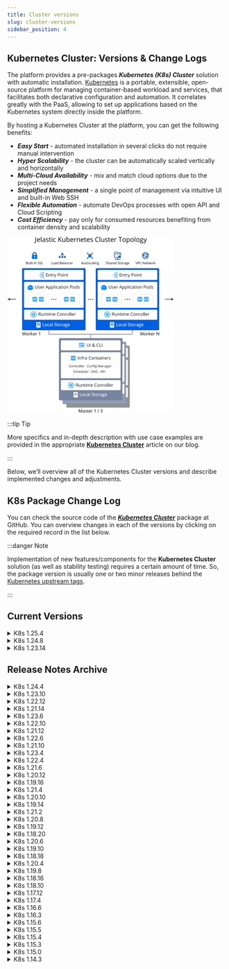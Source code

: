 ```yaml
---
title: Cluster versions
slug: cluster-versions
sidebar_position: 4
---
```


## Kubernetes Cluster: Versions & Change Logs

The platform provides a pre-packages **_Kubernetes (K8s) Cluster_** solution with automatic installation. [Kubernetes](https://kubernetes.io/docs/concepts/overview/) is a portable, extensible, open-source platform for managing container-based workload and services, that facilitates both declarative configuration and automation. It correlates greatly with the PaaS, allowing to set up applications based on the Kubernetes system directly inside the platform.

By hosting a Kubernetes Cluster at the platform, you can get the following benefits:

- **_Easy Start_** - automated installation in several clicks do not require manual intervention
- **_Hyper Scalability_** - the cluster can be automatically scaled vertically and horizontally
- **_Multi-Cloud Availability_** - mix and match cloud options due to the project needs
- **_Simplified Management_** - a single point of management via intuitive UI and built-in Web SSH
- **_Flexible Automation_** - automate DevOps processes with open API and Cloud Scripting
- **_Cost Efficiency_** - pay only for consumed resources benefiting from container density and scalability

<div style={{
    display:'flex',
    justifyContent: 'center',
    margin: '0 0 1rem 0'
}}>

![Locale Dropdown](./img/ClusterVersions/01-kubernetes-cluster-topology.png)

</div>

:::tip Tip

More specifics and in-depth description with use case examples are provided in the appropriate **[Kubernetes Cluster](https://cloudmydc.com/)** article on our blog.

:::

Below, we’ll overview all of the Kubernetes Cluster versions and describe implemented changes and adjustments.

## K8s Package Change Log

You can check the source code of the **_[Kubernetes Cluster](https://github.com/jelastic-jps/kubernetes)_** package at GitHub. You can overview changes in each of the versions by clicking on the required record in the list below.

:::danger Note

Implementation of new features/components for the **Kubernetes Cluster** solution (as well as stability testing) requires a certain amount of time. So, the package version is usually one or two minor releases behind the [Kubernetes upstream tags](https://github.com/kubernetes/kubernetes/tags).

:::

## Current Versions

<details>
  <summary>K8s 1.25.4</summary>
  

- added ***1.25.4*** version for the new Kubernetes cluster installations
- renewed the ***Jaeger Tracing Tools*** implementation (updated version, operator provisioning, dependencies) due to API changes
- updated the **Kubernetes cluster components**:
   - ingress-nginx 1.5.1
   - k9s 0.26.7
   - metallb 0.13.7
   - kubernetes-dashboard 2.7.0
   - metrics-server 0.6.2
   - cert-manager 1.10.1
   - cert-manager-nginx 4.4.0
- fixed the Stern component installation after its upstream repository relocation
- temporarily disabled the Rancher management tool installation due to the incompatibility with the current 1.25.x Kubernetes version
- fixed the connection problem after the GitLab Integration add-on installation
- switched to Custom Resource Definition (CRD), improved compatibility and configuration migration for MetalLB; fixed the problem with the domain appliance via the Certificate Manager add-on

</details>

<details>
  <summary>K8s 1.24.8</summary>

- added 1.24.8 version for the new Kubernetes cluster installations
- fixed the Stern component installation after its upstream repository relocation
- fixed the connection problem after the GitLab Integration add-on installation
- switched to Custom Resource Definition (CRD), improved compatibility and configuration migration for MetalLB; fixed the problem with the domain appliance via the Certificate Manager add-on

</details>

<details>
  <summary>K8s 1.23.14</summary>

- added ***1.23.14*** version for the new Kubernetes cluster installations
- fixed the Stearn component installation after its upstream repository relocation
- fixed the problem with domain appliance via the Certificate Manager add-on

</details>

## Release Notes Archive


<details>
  <summary>
K8s 1.24.4
  </summary>

- added ***1.24.4*** version for the new Kubernetes cluster installations
- updated the **Kubernetes cluster components**:
   - ingress-nginx 1.3.0
   - helm 3.9.4
   - k9s 0.26.3
   - metallb 0.13.4
   - kubernetes-dashboard 2.6.1

</details>

<details>
  <summary>
K8s 1.23.10
  </summary>

- added ***1.23.10*** version for the new Kubernetes cluster installations

</details>

<details>
  <summary>
K8s 1.22.12
  </summary>

- added ***1.22.12*** version for the new Kubernetes cluster installations
- updated the OpenLiberty operator to 0.8.2

</details>

<details>
  <summary>
K8s 1.21.14
  </summary>

- added ***1.21.14*** version for the new Kubernetes cluster installations

</details>


<details>
  <summary>
K8s 1.23.6
  </summary>

- added ***1.23.6*** version for the new Kubernetes cluster installations
- **bug fixes:**
  - fixed an unhandled error when configuring the GitLab Integration add-on a second time for the same server
  - implemented an active refresh for the environments list in the GitLab Integration add-on to provide accurate results
  - fixed an error when removing GitLab Integration with the already deleted environment

</details>

<details>
  <summary>
K8s 1.22.10
  </summary>

- added ***1.22.10*** version for the new Kubernetes cluster installations
- updated the automounter package suite version - *autofs 5.1.8*

</details>

<details>
  <summary>
K8s 1.21.12
  </summary>

- added ***1.21.12*** version for the new Kubernetes cluster installations
- updated the automounter package suite version - *autofs 5.1.8*
- fixed an issue with missing credentials for the Rancher management tool in the after-installation pop-up and email

</details>

<details>
  <summary>
K8s 1.22.6
  </summary>

- added ***1.22.6*** version for the new Kubernetes cluster installations
- added SSL endpoint support for the Traefik ingress controller
- added support for the latest versions of the Open Liberty Operator
- updated the **Kubernetes cluster components**:
   - ingress-nginx 1.1.1
   - ingress-haproxy 1.6.9
   - k9s 0.25.18
- **bug fixes**:
   - fixed the k8sm-config failure due to missing ClusterStatus data in the kubeadm ConfigMap
   - disabled the possibility to enable a stateful scaling mode for the Kubernetes nodes
   - fixed an error during the Rancher add-on installation
   - fixed an error during the GitLab integration with the Kubernetes Cluster

</details>

<details>
  <summary>
K8s 1.21.10
  </summary>

- added ***1.21.10*** version for the new Kubernetes cluster installations
- fixed an error during the GitLab integration with the Kubernetes Cluster

</details>

<details>
  <summary>
K8s 1.23.4
  </summary>

- added ***1.23.4*** version for the new Kubernetes cluster installations
- updated the **Kubernetes cluster components**:
   - *metrics-server 0.6.1*
   - *kubernetes-dashboard 2.5.1*
   - *metallb-controller 0.12.1*
   - *helm 3.7.2*
   - *cert-manager 1.7.1*
   - *cert-manager-nginx 4.0.18*
   - *ingress-nginx 1.1.2*
- **bug fixes**:
   - fixed an error during the Rancher add-on installation
   - fixed an error during the GitLab integration with the Kubernetes Cluster

</details>

<details>
  <summary>
K8s 1.22.4
  </summary>

- added ***1.22.4*** version for the new Kubernetes cluster installations
- implemented ***IngressClass*** API support and updated ingress resources to switch from the deprecated cluster API
- updated Jaeger operator to the 1.27 version, which operates with the new IngressClass API
- updated the **Kubernetes cluster components**:
- k9s 1.25.6
- ingress-nginx 1.1.0
- metrics-server 0.5.2
- helm 3.6.3
- cert-manager 1.5.4
- ingress-nginx-cert 4.0.11
- adjusted texts in the Kubernetes installation and success windows
- added the redeploy.conf file to the favorites shortcuts in file manager (similar to other certified templates)
- temporarily switched to the “hello-world” deployment instead of “openliberty-operator”, which is not compatible with the Kubernetes 1.22+ versions yet
- temporarily disabled the Rancher management tool installation as it is not compatible with the Kubernetes 1.22+ versions yet
- **bug fixes**:
   - fixed unhandled error when trying to install the Cluster Configuration > Storage add-on with insufficient account quotas
   - fixed typo in the Kubernetes Cluster application manifest
   - adjusted initial Grafana configurations to automatically assign platform default dashboard
   - fixed the DockerHub Registry Credentials add-on, updated RBAC and the registry-creds controller version
   - fixed the k8sm-config failure due to missing ClusterStatus data in the kubeadm ConfigMap

</details>

<details>
  <summary>
K8s 1.21.6
  </summary>

- added ***1.21.6*** version for the new Kubernetes cluster installations
- updated the **Kubernetes cluster components**:
   - *ingress-haproxy 1.6.7*
   - *ingress-nginx 0.49.3*
   - *metrics-server 0.5.1*
   - *hello-kubernetes 1.10.1*
   - *metallb 0.11.0*
   - *kubernetes-dashboard 2.4.0*
- adjusted texts in the Kubernetes installation and success windows
- **bug fixes**:
   - fixed unhandled error when trying to install the Cluster Configuration > Storage add-on with insufficient account quotas
   - fixed typo in the Kubernetes Cluster application manifest
   - adjusted initial Grafana configurations to automatically assign platform default dashboard
   - fixed the DockerHub Registry Credentials add-on, updated RBAC and the registry-creds controller version

</details>

<details>
  <summary>
K8s 1.20.12
  </summary>

- added ***1.20.12*** version for the new Kubernetes cluster installations
- adjusted texts in the Kubernetes installation and success windows
- **bug fixes**:
   - fixed unhandled error when trying to install the Cluster Configuration > Storage add-on with insufficient account quotas
   - fixed typo in the Kubernetes Cluster application manifest
   - adjusted initial Grafana configurations to automatically assign platform default dashboard
   - fixed the DockerHub Registry Credentials add-on, updated RBAC and the registry-creds controller version

</details>

<details>
  <summary>
K8s 1.19.16
  </summary>

- added ***1.19.16*** version for the new Kubernetes cluster installations
- adjusted texts in the Kubernetes installation and success windows
- **bug fixes**:
   - fixed unhandled error when trying to install the Cluster Configuration > Storage add-on with insufficient account quotas
   - fixed typo in the Kubernetes Cluster application manifest
   - adjusted initial Grafana configurations to automatically assign platform default dashboard
   - fixed the DockerHub Registry Credentials add-on, updated RBAC and the registry-creds controller version

</details>

<details>
  <summary>
K8s 1.21.4
  </summary>

- added ***1.21.4*** version for the new Kubernetes cluster installations
- added the CoreDNS component check to the cluster status

</details>

<details>
  <summary>
K8s 1.20.10
  </summary>

- added ***1.20.10*** version for the new Kubernetes cluster installations
- renamed the k8dash utility to skooner (note that some metrics in the skooner dashboard don’t work with the HAProxy ingress controller)
- explicitly changed the NGINX ingress chart to the 3.x version due to incompatibility of the 4.x versions with the cert-manager ingress controller
- **bug fixes**:
   - fixed an error witzh the Kubernetes cluster installation failure when created with NGINX ingress controller
   - fixed an error when trying to connect Kubernetes cluster to the GitLab server that already has integration with another cluster
   - removed popeye as a separate tool as it is already a part of the k9s utility

</details>

<details>
  <summary>
K8s 1.19.14
  </summary>

- added ***1.19.14*** version for the new Kubernetes cluster installations
- renamed the k8dash utility to skooner (note that some metrics in the skooner dashboard don’t work with the HAProxy ingress controller)
- explicitly changed the NGINX ingress chart to the 3.x version due to incompatibility of the 4.x versions with the cert-manager ingress controller
- **bug fixes**:
   - fixed an error with the Kubernetes cluster installation failure when created with NGINX ingress controller
   - fixed an error when trying to connect Kubernetes cluster to the GitLab server that already has integration with another cluster
   - removed popeye as a separate tool as it is already a part of the k9s utility
   - fixed an ingress check failure that can sometimes occur during the upgrade to an intermediate 1.19.x version

</details>

<details>
  <summary>
K8s 1.21.2
  </summary>

- added 1.21.2 version for the new Kubernetes cluster installations
- updated Traefik ingress controller to the 2.4.x version
   - due to a new architecture, old Traefik 1.x versions will be completely removed during Kubernetes cluster upgrades
   - during Traefik upgrade to 2.x, the upgrade script will automatically update all standard ingress resources, however any custom ones should be checked and adjusted (if needed)
   - **[Custom Resource Definition](https://kubernetes.io/docs/concepts/extend-kubernetes/api-extension/custom-resources/)** (CRD) for an IngressRoute type was added in Traefik 2.x (in addition to the standard [Kubernetes Ingress](https://doc.traefik.io/traefik/providers/kubernetes-ingress/))
- updated the Kubernetes cluster components:
   - *metallb-controller 0.10.2*
   - *kubernetes-dashboard 2.3.1*
   - *ingress-nginx 0.48.1*
   - *metrics-server 0.5.0*
   - *ingress-haproxy 1.6.6*
   - *k9s 0.24.15*
   - *kubectx 0.9.4*
- renamed the k8dash utility to skooner (note that some metrics in the skooner dashboard don’t work with the HAProxy ingress controller)
- actualized cluster metrics in the default Grafana dashboard
- explicitly changed the NGINX ingress chart to the 3.x version due to incompatibility of the 4.x versions with the cert-manager ingress controller
- **bug fixes**:
   - fixed an error with the Kubernetes cluster installation failure when created with NGINX ingress controller
   - fixed an error when trying to connect Kubernetes cluster to the GitLab server that already has integration with another cluster
   - removed popeye as a separate tool as it is already a part of the k9s utility
   
</details>

<details>
  <summary>
K8s 1.20.8
  </summary>

- added ***1.20.8*** version for the new Kubernetes cluster installations
- ceased automatic ***runner-gitlab*** deployment due to discontinued support of the *[GitLab Managed Apps](https://docs.gitlab.com/ee/update/deprecations.html)* feature
- actualized cluster metrics in the default Grafana dashboard

</details>

<details>
  <summary>
K8s 1.19.12
  </summary>

- added 1.19.12 version for the new Kubernetes cluster installations
- ceased automatic runner-gitlab deployment due to discontinued support of the *[GitLab Managed Apps](https://docs.gitlab.com/ee/update/deprecations.html)* feature
- actualized cluster metrics in the default Grafana dashboard

</details>

<details>
  <summary>
K8s 1.18.20
  </summary>

- added ***1.18.20*** version for the new Kubernetes cluster installations
- ceased automatic ***runner-gitlab*** deployment due to discontinued support of the *[GitLab Managed Apps](https://docs.gitlab.com/ee/update/deprecations.html)* feature
- actualized cluster metrics in the default Grafana dashboard

</details>

<details>
  <summary>K8s 1.20.6</summary>

- added ***Upgrade to 1.20.6*** for the existing Kubernetes clusters
- renamed the [legacy “master” term](https://kubernetes.io/docs/reference/glossary/?all=true#term-master) to “control plane” in parameters, actions, logs, etc. (this change is applied on the <u>new installations</u> only)
- restored GitLab integration for Kubernetes Clusters 1.20+ (i.e. after the runtime change)
- updated the **Kubernetes cluster components**:
   - *hello-kubernetes 1.10*
   - *ingress-nginx 0.46.0*
   - *ingress-haproxy 1.6.1*
   - *helm 3.5.4*
   - *cert-manager 1.3.1*
   - *metrics-server 0.4.4*
   - *open-liberty 0.7.1*
   - *k9s 0.24.10*
   - *popeye 0.9.1*
- added checkup for the admission-service readiness before importing ingresses
- improved the **cluster upgrade procedure**:
   - adjusted upgrade flow to skip the unknown (not found) components and the corresponding dependencies
   - updated obsolete annotations on worker nodes when upgrading to 1.20.x from the presiding versions (due to runtime change)
- implemented error handling for the overlapping root ingress issue when trying to install the ***Rancher*** management tool on top of the existing non-default application
- **bug fixes**:
   - fixed an error during the default Open Liberty example application deployment on the installations with the HAProxy ingress controller
   - fixed an error with DockerHub secret being removed when re-adding credentials via the DockerHub Credentials add-on
   - fixed an error when configuring GitLab integration via the appropriate Kubernetes add-on

</details>

<details>
  <summary>K8s 1.19.10</summary>

- implemented error handling for the overlapping root ingress issue when trying to install the ***Rancher*** management tool on top of the existing non-default application
- added checkup for the admission-service readiness before importing ingresses
- improved the **cluster upgrade procedure**:
   - adjusted upgrade flow to skip the unknown (not found) components and the corresponding dependencies
   - updated obsolete annotations on worker nodes when upgrading to 1.20.x from the presiding versions (due to runtime change)
   - the kubeadm bootstrap config should not be preserved during the redeploy, ensuring that only up-to-date images are pulled
- **bug fixes**:
   - fixed an error during the default Open Liberty example application deployment on the installations with the HAProxy ingress controller
   - missing info on the Jaeger and Monitoring Tools credentials after the appropriate add-on re-installation
   - old Jaeger and Monitoring Tools credentials are displayed in the pop-up after the appropriate add-on re-installation
   - fixed an error during the Kubernetes cluster upgrade from 1.18.10 to 1.20.6
   - replaced the deprecated nfs-client-provisioner API with the nfs-subdir-external-provisioner alternative
   - fixed an error with DockerHub secret being removed when re-adding credentials via the DockerHub Credentials add-on
   - fixed an error when configuring GitLab integration via the appropriate Kubernetes add-on

</details>

<details>
  <summary>K8s 1.18.18</summary>

- implemented error handling for the overlapping root ingress issue when trying to install the ***Rancher*** management tool on top of the existing non-default application
- added checkup for the admission-service readiness before importing ingresses
- improved the **cluster upgrade procedure**:
   - adjusted upgrade flow to skip the unknown (not found) components and the corresponding dependencies
   - implemented automatic switching to the default namespace before the cluster upgrade
   - updated obsolete annotations on worker nodes when upgrading to 1.20.x from the presiding versions (due to runtime change)
- bug fixes:
   - HTTP auto-redirect should be disabled for the Kubernetes nodes in the Extra layers
   - fixed an error when configuring GitLab integration via the appropriate Kubernetes add-on

</details>

<details>
  <summary>K8s 1.20.4</summary>

- added ***Upgrade to 1.20.4*** for the existing Kubernetes clusters
- added Kubernetes version selector (three latest versions in the descending order) to the installation window
- switched to the ***containerd*** runtime, adjusted the appropriate configurations and the upgrade procedure
- integrated the ***[Rancher](https://www.rancher.com/)*** management tool for Kubernetes cluster
- updated the **Kubernetes cluster components**:
   - *kubernetes-dashboard 2.2.0*
   - *helm 3.5.3*
   - *k9s 0.24.7*
   - *metrics-server 0.4.2*
   - *weave 2.8.1*
   - *autofs 5.1.6*
- HAProxy ingress-resources and ingress-controller 1.5.1
- NGINX ingress-controller 0.44
- updated Jaeger monitoring tools version, its CRD, ingress, and hotrod app configs
- improved the default firewall rules appliance during the cluster creation to avoid incorrect restrictions
- added ***GlusterFS*** support for the Shared Storage in Kubernetes cluster
- added possibility to integrate Shared Storage into Kubernetes cluster topology after the initial installation - just add it via the dedicated add-on
- implemented an ability to add worker nodes on different layers
- improved the **cluster upgrade procedure**:
   - added checks for the nodes' state verification
   - preserved user-defined credentials from the $HOME/.kube/config
   - implemented automatic switching to the default namespace before the cluster upgrade
   - optimized configs to remove deprecated Kubelet options from ConfigMap
   - the kubeadm bootstrap config should not be preserved during the redeploy, ensuring that only up-to-date images are pulled
   - removed obsolete “dockershim” annotations for master nodes in cluster
- implemented add-on for the DockerHub credentials management (to bypass anonymous DockerHub user limitations)
- removed add-ons incompatible with the current Kubernetes cluster version
- moved Kubernetes cluster production components to AWS to eliminate pool limit
- moved Kubernetes artifacts to AWS for better availability
- improved redeploy procedure for Kubernetes cluster to keep data defined in the redeploy.conf file
- moved the deprecated fail-swap-on flag from the sysconfig/kubelet file to the /var/lib/kubelet/config.yaml config
- improved texts on the cluster upgrade pop-up notifications
- added Apache 2.0 License to the project
- **bug fixes**:
   - restricted Kubernetes cluster migration between regions (as it breaks cluster operability)
   - fixed an error with an invalid/missing admin token for the complex cluster topologies
   - fixed an error with public IPs not being adjusted in metallb-config after worker nodes scaling
   - optimized metallb-config to skip configuration file’s adjustment when scaling workers without public IPs
   - fixed inconsistent RBAC configurations in the registry-creds manifest
   - added username, password, and email fields' values validation in the Docker Hub Credentials add-on
   - disabled unsupported SSL-endpoints checks on the HAProxy controller
   - fixed an error with the application path when creating Kubernetes cluster with the Traefik ingress-controller
   - moved the k8dash dashboard to a separate namespace to avoid incompatibility with HAProxy ingress-controller
   - HTTP auto-redirect should be disabled for the Kubernetes nodes in the Extra layers
   - missing info on the Jaeger and Monitoring Tools credentials after the appropriate add-on re-installation
   - old Jaeger and Monitoring Tools credentials are displayed in the pop-up after the appropriate add-on re-installation
   - capitalized the NGINX ingress controller name in the installation window
   - fixed an error during the Kubernetes cluster upgrade from 1.18.10 to 1.20.4
   - replaced the deprecated nfs-client-provisioner API with the nfs-subdir-external-provisioner alternative

</details>

<details>
  <summary>K8s 1.19.8</summary>

- added ***Upgrade to 1.19.8*** for the existing Kubernetes clusters
- added Kubernetes version selector (three latest versions in the descending order) to the installation window
- integrated the ***[Rancher](https://www.rancher.com/)*** management tool for Kubernetes cluster
- updated the ***Kubernetes cluster components***:
   - *metrics-server 0.4.2*
   - *weave 2.8.1*
   - *autofs 5.1.6*
   - *hello-kubernetes 1.9*
   - *kubernetes-dashboard v2.0.5*
   - *cert-manager 1.2.0*
   - *helm 3.5.2*
   - *metallb 0.9.6*
   - *kubectx (kubens, kubects) 0.9.3*
   - *k9s 0.24.4*
   - *HAProxy ingress-resources and ingress-controller 1.5.1*
   - *NGINX ingress-controller 0.44*
- updated Jaeger monitoring tools version, its CRD, ingress, and hotrod app configs
- improved the default firewall rules appliance during the cluster creation to avoid incorrect restrictions
- added ***GlusterFS*** support for the Shared Storage in Kubernetes cluster
- added possibility to integrate Shared Storage into Kubernetes cluster topology after the initial installation - just add it via the dedicated add-on
- implemented an ability to add worker nodes on different layers
- improved the ***cluster upgrade procedure***:
   - added checks for the nodes' state verification
   - preserved user-defined credentials from the $HOME/.kube/config
   - optimized configs to better clean up transition data
   - optimized configs to remove deprecated Kubelet options from ConfigMap
   - implemented automatic switching to the default namespace before the cluster upgrade
- implemented add-on for the DockerHub credentials management (to bypass anonymous DockerHub user limitations)
- moved Kubernetes cluster production components to AWS to eliminate pool limit
- moved Kubernetes artifacts to AWS for better availability
- improved redeploy procedure for Kubernetes cluster to keep data defined in the redeploy.conf file
- moved the deprecated fail-swap-on flag from the sysconfig/kubelet file to the /var/lib/kubelet/config.yaml config
- improved texts on the cluster upgrade pop-up notifications
- added Apache 2.0 License to the project
- **bug fixes**:
   - restricted Kubernetes cluster migration between regions (as it breaks cluster operability)
   - fixed an error with an invalid/missing admin token for the complex cluster topologies
   - fixed an error with public IPs not being adjusted in metallb-config after worker nodes scaling
   - optimized metallb-config to skip configuration file’s adjustment when scaling workers without public IPs
   - fixed inconsistent RBAC configurations in the registry-creds manifest
   - added username, password, and email fields' values validation in the Docker Hub Credentials add-on
   - disabled unsupported SSL-endpoints checks on the HAProxy controller
   - fixed an error with the application path when creating Kubernetes cluster with the ***Traefik*** ingress-controller
   - moved the k8dash dashboard to a separate namespace to avoid incompatibility with HAProxy ingress-controller
   - HTTP auto-redirect should be disabled for the Kubernetes nodes in the Extra layers
   - capitalized the NGINX ingress controller name in the installation window

</details>


<details>
  <summary>K8s 1.18.16</summary>

- added ***Upgrade to 1.18.16*** for the existing Kubernetes clusters
- added Kubernetes version selector (three latest versions in the descending order) to the installation window
- integrated the ***[Rancher](https://www.rancher.com/)*** management tool for Kubernetes cluster
- updated the **Kubernetes cluster components**:
   - *k9s 0.24.2*
   - *popeye 0.9.0*
   - *cert-manager 1.0.4*
   - *cert-manager nginx (new)*
   - *metrics-server 0.4.2*
   - *weave 2.8.1*
   - *autofs 5.1.6*
- updated chart versions for node-problem-detector, Grafana, and Prometheus
- improved the **cluster upgrade procedure**:
   - added checks for the nodes' state verification
   - preserved user-defined credentials from the $HOME/.kube/config
   - fixed the helm upgrade error
   - fixed the monitoring and Jaeger tools installation on Kubernetes cluster after the upgrade
- implemented add-on for the DockerHub credentials management (to bypass anonymous DockerHub user limitations)
- improved the default firewall rules appliance during the cluster creation to avoid incorrect restrictions
- moved Kubernetes artifacts to AWS for better availability
- added ***GlusterFS*** support for the Shared Storage in Kubernetes cluster
- added possibility to integrate Shared Storage into Kubernetes cluster topology after the initial installation - just add it via the dedicated add-on
- improved redeploy procedure for Kubernetes cluster to keep data defined in the redeploy.conf file
- improved texts on the cluster upgrade pop-up notifications
- added Apache 2.0 License to the project
- **bug fixes**:
   - restricted Kubernetes cluster migration between regions (as it breaks cluster operability)
   - fixed an error with an invalid/missing admin token for the complex cluster topologies
   - fixed an error with public IPs not being adjusted in metallb-config after worker nodes scaling
   - optimized metallb-config to skip configuration file’s adjustment when scaling workers without public IPs
   - fixed inconsistent RBAC configurations in the registry-creds manifest
   - added username, password, and email fields' values validation in the Docker Hub Credentials add-on
   - capitalized the NGINX ingress controller name in the installation window
   - fixed an error during the Kubernetes cluster upgrade from 1.18.10 to 1.20.4
   
</details>


<details>
  <summary>K8s 1.18.10</summary>

- added ***Upgrade to 1.18.10*** for the existing Kubernetes clusters
- updated the **Kubernetes cluster components**:
   - helm 2.16.12
   - dashboard 2.0.3
   - metallb 0.9.4
   - nginx-ingress 0.40.2
   - haproxy-ingress 0.9.1

</details>

<details>
  <summary>K8s 1.17.12</summary>

- added ***Upgrade to 1.17.12*** for the existing Kubernetes clusters
- updated the **Kubernetes cluster components**:
   - *weave 2.7.0*
   - *cni-plugins 0.8.7*
   - *Docker Engine CE 19.03.9*
   - *containerd 1.3.7*
   - *k9s v0.22.1*
   - *popeye 0.8.10*
- provided operator-driven version of OpenLiberty (instead of the previous Helm-based)
- fixed incorrect health check for the K8dash dashboard

</details>

<details>
  <summary>K8s 1.17.4</summary>

- added ***Upgrade to 1.17.4*** for the existing Kubernetes clusters
- restricted the Kubernetes Cluster package installation for trial accounts
- implemented the **GitLab Integration** add-on for Kubernetes to automate the CI/CD pipelines; with the integration specifics:
   - added unregister k8s functionality
   - synchronized with the latest GitLab version
   - added logging of the GitLab integration removal operation
- added ability to **assign public IP** to the Kubernetes cluster
   - improved firewall security
   - blocked public IP assignment to k8sm and mbl
- added the **[MetalLB](https://metallb.universe.tf/) Kubernetes LoadBalancer** controller for IP provision
   - improved the metallb-config utility to skip the IPv6 configuration
- updated the **Kubernetes cluster components**:
   - *weave 2.6.2*
   - *cni-plugins 0.8.5*
   - *certificate-manager 0.15.1*
   - *Docker Engine 19.03.8*
   - *kubernetes-dashboard v2.0.0-rc7*
   - *k9s 0.19.6*
   - *popeye 0.8.3*
   - *helm 2.16.5*
   - *cri-tools 1.17*
- cluster **internal optimizations**:
   - optimized Kubernetes Cluster provisioning with offload and parallel components installation
   - switched cgroup driver from cgroupfs to systemd
   - added a common integration mechanism - integration scripts are deployed on the k8sm layer and are provided for workers during the nodes' (re)configuration or the cluster upgrade
   - switched to the latest platform’s redeployment mechanism
   - moved idempotent logic on the cluster instances (re)configuration into a separate service script
- improved the **cluster upgrade procedure**:
   - fixed CLI console prompt in instances
   - actualized list of add-ons
   - improved check-up of the cluster components state
   - fixed helm version discrepancy on the client- and server-side
- **UI/UX improvements**:
   - improved how the Access Token is displayed in the after-installation window
   - added cluster URL to the installation success pop-up
   - replaced the obsolete Kubernetes Dashboard v1 option with K8Dash during the installation and upgrade
   - added Kubernetes version to the cluster name
- bug fixes:
   - fixed cluster installation failure due to issues with the helm 2.16.4 version
   - improved Storage component detection for the cluster
   - fixed non-unique systemd machine-id values for Kubernetes instances
   - improved cluster components' validation in the platform’s system utility
   - fixed Kubernetes cluster systemd journal logging
   - improved concurrent configuration calls handling in the cluster

</details>

<details>
  <summary>K8s 1.16.6</summary>

- added Upgrade to 1.16.6 for the existing K8s clusters
- updated the Kubernetes components:
   - *popeye 0.7.1*
   - *k9s 0.17.5*
   - *kubectx 0.8.0*
   - *hello-kubernetes 1.7*
   - *dashboard 2.0.0-rc3*
- updated the NGINX ingress controller to the latest 0.30 version and changed service type from Deployment to *[DaemonSet](https://kubernetes.io/docs/concepts/workloads/controllers/daemonset/)*
- updated the installation process to ensure that all masters have a role and a NoSchedule taint before worker nodes POD scheduling
- optimized the resource consumption to reduce the impact on the cluster performance in case of slow network and limited I/O capacity
- added the crictl component Bash autocompletion support
- added Docker CT checks to the cluster health-check for better problem detection
- set helm version to 2.16.3 explicitly due to deployment [validation issues](https://github.com/helm/helm/issues/7797) in later releases
- updated logos and titles of the default add-ons available after the Kubernetes Cluster installation

</details>

<details>
  <summary>K8s 1.16.3</summary>

- added Upgrade to 1.16.3 for the existing K8s clusters
- improved the upgrade process via skipping redeployment to intermediate cluster versions and - verifying K8s components’ versions
- added a minimal requirement of 8 cloudlets for the Kubernetes image
- added warning for installations on trial accounts about monitoring components not being available
- updated the Kubernetes components:
   - *cri-tools 1.16*
   - *metrics-server 0.3.6*
   - *popeye 0.6.0*
   - *k9s 0.13.3*
   - *kubectx 0.7.1*
   - *dashboard 2.0.0-rc2*
- fixed incorrect notification after the cluster upgrade

</details>

<details>
  <summary>K8s 1.15.6</summary>

- added Upgrade to 1.15.6 for the existing K8s clusters
- divided a single add-on for the K8s cluster into two separate ones (for the upgrade and configuration operations, respectively)
- restricted the monitoring and Jaeger tools installation if the dedicated NFS storage option is disabled
- optimized the *[Kubernetes](https://hub.docker.com/r/jelastic/kubernetes/tags)* Docker image; the new version is lighter by over 100 MB due to Docker layer optimization and unnecessary files clean up
- updated the Docker Engine CE package used in the K8s image to the latest 19.03.4 version
- updated cni-plugins to the latest 0.8.3 version
- updated Jaeger to the latest 1.15.1 version
- updated the default application (Open Liberty) to install the latest available version automatically
- fixed the incorrect nodes number in the Grafana dashboard after the K8s cluster scaling
- fixed an issue with the Kubernetes Cluster dashboard not being set as default after monitoring tools installation
- fixed an issue with the Jaeger pods still being in the configuring state after notification about successful cluster installation
- fixed an issue with the K8s cluster with the production topology not being able to awake after the environment hibernation

</details>

<details>
  <summary>K8s 1.15.5</summary>

- added Upgrade to 1.15.5 for the existing 1.15.4 K8s clusters
- added Jaeger tracing system for monitoring and troubleshooting (can be enabled for new clusters during installation or via the Monitoring add-on for existing ones)
- added support of the two new ingress controllers - NGINX and HAProxy - in addition to the Traefik one (the required option can be selected during installation)
- added the node-problem-detector daemon to find and report problems with K8s pods
- updated the credential storing scheme to exclude NFS, which simplifies the interaction of instances and decrease deployment time
- updated K8s monitoring through the code refactoring (improved monitoring plugin detection, conditioning, encryption algorithm, etc.)
- updated access verification for the kube-proxy read/write operations to the sysfs files
- fixed nameserver limits and DNS configurations that cause multiple warnings in the Events log
- fixed an issue with incorrect addresses being resolved for the environment hostnames from within the pods
- fixed environment variable setting issues in Kubernetes nodes caused by the gettext package absence

</details>

<details>
  <summary>K8s 1.15.4</summary>

- added Upgrade to 1.15.4 for the existing 1.15.3 K8s clusters
- added monitoring support via the Prometheus & Grafana integration (can be enabled for new clusters during installation or via the Monitoring add-on for existing ones)
- added option to use the K8s Dashboard v2 (Beta)
- added kube-postconf service for the configuration adjustment based on the platform and K8s cluster specifics
- added email notifications for the Remote API and Monitoring enabling on the existing K8s cluster
- added parallelization for the workers horizontal scaling
- updated Metrics server to 0.3.3 version
- updated cni-plugins to 0.8.2
- updated additional components: k9s 0.8.4; popeye 0.4.3; kubectx 0.7.0
- updated autocompletion to support the stern commands
- updated helm and weave installation logic to make these tools operable on all master nodes
- fixed an issue with success popup providing the Remote API link for the installations without the appropriate option
- fixed an issue with the incorrect display of the feature state in the Remote API add-on for the existing cluster
- fixed the hello-world service incorrect state after the environment deployment (LoadBalancer always in the pending state)
- fixed the misleading text in the confirmation frame of the Monitoring add-on for the existing cluster
- fixed an issue that causes errors in the kube-controller-manager pod logs after the cluster installation
- fixed errors in the action log after K8s nodes restart
- fixed an issue with no success notification and email for Monitoring enabling right after configuring Remote API on the existing cluster
- fixed an issue with the unsupported Traefik flags

</details>



<details>
  <summary>K8s 1.15.3</summary>

- added Upgrade to 1.15.3 button for the existing 1.15.0 K8s clusters
- prohibited manual nodes redeploy to ensure cluster stability (the Upgrade add-on should be used)
- fixed an error with the configuration file manager not working in the dashboard

</details>

<details>
  <summary>K8s 1.15.0</summary>

- added “insecure mode”, which allows installation on trial accounts
- added additional k8s tools: k9s, kubectx, kubens, popeye, and stern
- added autocompletion for kubectl in shell
- fixed warnings in the k8s component log during the package installation
- fixed error with Weave NPC missing endpoint route
- fixed incorrect k8s machine-id during worker’s horizontal scaling

</details>

<details>
  <summary>K8s 1.14.3</summary>

Initial public release with all the core functionality and features:

- CNI plugin (powered by Weave) for overlay network support
- Traefik ingress control for transferring HTTP/HTTPS requests to services
- HELM package manager to auto-install pre-packed solutions from repositories
- CoreDNS for internal names resolution
- Metrics Server for gathering stats
- persistent volumes with the dynamic provisioner
- Built-In SSL for protecting ingress network
- Kubernetes Dashboard

</details>
